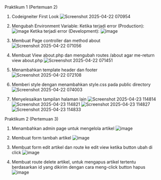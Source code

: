Praktikum 1 (Pertemuan 2)

1. Codeigneiter First Look
   ![Screenshot 2025-04-22 070954](https://github.com/user-attachments/assets/a72b083f-afc1-4359-8432-69c47c10c8b7)
   
2. Mengubah Environment Variable:
   Ketika terjadi error (Production):
   ![image](https://github.com/user-attachments/assets/f1079c09-8632-42de-8f25-daaa0534a6a2)
   Ketika terjadi error (Development):
   ![image](https://github.com/user-attachments/assets/4301cbcb-87ce-4a4e-8409-74f81ee2fea8)

3. Membuat Page controller dan method about
   ![Screenshot 2025-04-22 071056](https://github.com/user-attachments/assets/a901fb1e-447e-46d4-802d-20480fe26815)

4. Membuat View about.php dan mengubah routes /about agar me-return view about.php
   ![Screenshot 2025-04-22 071451](https://github.com/user-attachments/assets/f188b6ac-9c56-4bd1-8377-2d91e8fcf5ae)

5. Menambahkan template header dan footer
   ![Screenshot 2025-04-22 072108](https://github.com/user-attachments/assets/34c16c5e-5517-4890-825a-8e3bada502cf)

6. Memberi style dengan menambahkan style.css pada public directory
   ![Screenshot 2025-04-22 074003](https://github.com/user-attachments/assets/7c5b0fb2-b50b-4bc5-87d9-821b92c2f41e)

7. Menyelesaikan tampilan halaman lain
   ![Screenshot 2025-04-23 114814](https://github.com/user-attachments/assets/63e106cc-f5d4-406f-9ba4-d9c957c6d551)
   ![Screenshot 2025-04-23 114821](https://github.com/user-attachments/assets/fba135eb-b493-48d0-ab20-6bf98dd57594)
   ![Screenshot 2025-04-23 114827](https://github.com/user-attachments/assets/b37c1de9-38cb-4554-b282-b295cc7bf36f)
   ![Screenshot 2025-04-23 114833](https://github.com/user-attachments/assets/4186a719-6ce5-43e6-bd85-4fd6122329a5)


Praktikum 2 (Pertemuan 3)

1. Menambahkan admin page untuk mengelola artikel
   ![image](https://github.com/user-attachments/assets/f166cae7-8bd9-4677-877c-276c76b90e30)

2. Membuat form tambah artikel
   ![image](https://github.com/user-attachments/assets/46d81fa2-eeab-4f07-a585-18058315585a)

3. Membuat form edit artikel dan route ke edit view ketika button ubah di click
   ![image](https://github.com/user-attachments/assets/70951976-0fa0-46b6-acdd-c75df2c20d4e)

4. Membuat route delete artikel, untuk mengapus artikel tertentu berdasarkan id yang dikirim dengan cara meng-click button hapus
   ![image](https://github.com/user-attachments/assets/03ddfa80-d466-4506-ae53-013eedc8dc4d)





